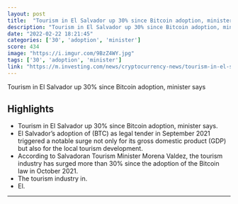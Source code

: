 ```yaml
---
layout: post
title:  "Tourism in El Salvador up 30% since Bitcoin adoption, minister says"
description: "Tourism in El Salvador up 30% since Bitcoin adoption, minister says"
date: "2022-02-22 18:21:45"
categories: ['30', 'adoption', 'minister']
score: 434
image: "https://i.imgur.com/9BzZ4WY.jpg"
tags: ['30', 'adoption', 'minister']
link: "https://m.investing.com/news/cryptocurrency-news/tourism-in-el-salvador-up-30-since-bitcoin-adoption-minister-says-2769210"
---
```


Tourism in El Salvador up 30% since Bitcoin adoption, minister says

## Highlights

- Tourism in El Salvador up 30% since Bitcoin adoption, minister says.
- El Salvador’s adoption of (BTC) as legal tender in September 2021 triggered a notable surge not only for its gross domestic product (GDP) but also for the local tourism development.
- According to Salvadoran Tourism Minister Morena Valdez, the tourism industry has surged more than 30%  since the adoption of the Bitcoin law in October 2021.
- The tourism industry in.
- El.

---
